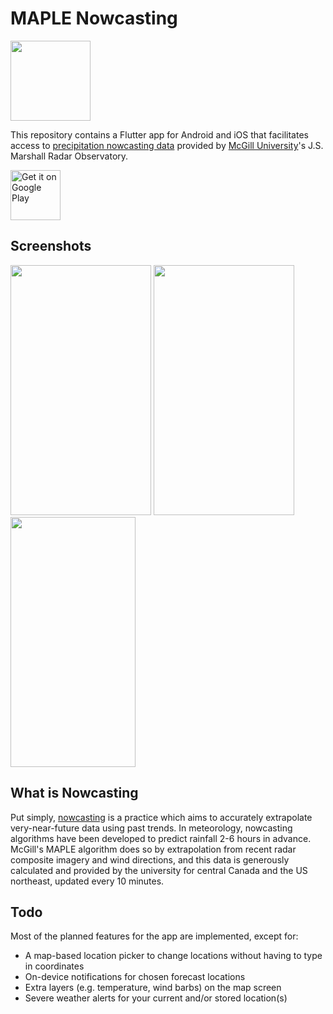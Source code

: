 # MAPLE Nowcasting
<img src="https://github.com/the-salami/nowcasting/raw/master/assets/launcher/icon_android.png" width="128" height="128" />

This repository contains a Flutter app for Android and iOS that facilitates access to [precipitation nowcasting data](https://radar.mcgill.ca/imagery/nowcasting.html) provided by [McGill University](https://mcgill.ca/)'s J.S. Marshall Radar Observatory.

<a href="https://play.google.com/store/apps/details?id=com.github.the_salami.nowcasting">
    <img src="https://play.google.com/intl/en_us/badges/images/generic/en_badge_web_generic.png" 
    alt="Get it on Google Play" height="80" />
</a>

## Screenshots
<img src="https://github.com/the-salami/nowcasting/raw/master/screenshots/forecast.png" width="225" height="400" /> <img src="https://github.com/the-salami/nowcasting/raw/master/screenshots/lightmap.png" width="225" height="400" /> <img src="https://github.com/the-salami/nowcasting/raw/master/screenshots/darkmap.png" width="200" height="400" />


## What is Nowcasting

Put simply, [nowcasting](https://en.wikipedia.org/wiki/Nowcasting_(meteorology)) is a practice which aims to accurately extrapolate very-near-future data using past trends. In meteorology, nowcasting algorithms have been developed to predict rainfall 2-6 hours in advance. McGill's MAPLE algorithm does so by extrapolation from recent radar composite imagery and wind directions, and this data is generously calculated and provided by the university for central Canada and the US northeast, updated every 10 minutes.

## Todo

Most of the planned features for the app are implemented, except for:

- A map-based location picker to change locations without having to type in coordinates
- On-device notifications for chosen forecast locations
- Extra layers (e.g. temperature, wind barbs) on the map screen
- Severe weather alerts for your current and/or stored location(s)

